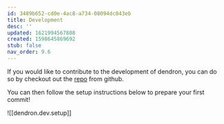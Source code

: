 ```yaml
---
id: 3489b652-cd0e-4ac8-a734-08094dc043eb
title: Development
desc: ''
updated: 1621994567808
created: 1598645869692
stub: false
nav_order: 9.6
---
```


If you would like to contribute to the development of dendron, you can do so by checkout out the [repo](https://github.com/dendronhq/dendron) from github.

You can then follow the setup instructions below to prepare your first commit!

![[dendron.dev.setup]]

